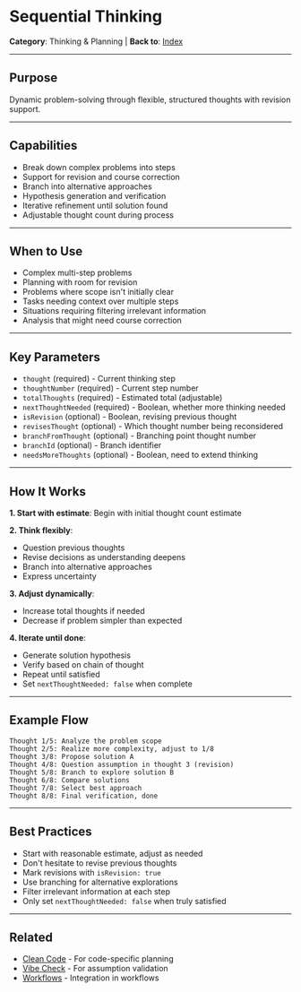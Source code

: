 # Sequential Thinking

**Category**: Thinking & Planning | **Back to**: [Index](../../CLAUDE.md)

---

## Purpose

Dynamic problem-solving through flexible, structured thoughts with revision support.

---

## Capabilities

- Break down complex problems into steps
- Support for revision and course correction
- Branch into alternative approaches
- Hypothesis generation and verification
- Iterative refinement until solution found
- Adjustable thought count during process

---

## When to Use

- Complex multi-step problems
- Planning with room for revision
- Problems where scope isn't initially clear
- Tasks needing context over multiple steps
- Situations requiring filtering irrelevant information
- Analysis that might need course correction

---

## Key Parameters

- `thought` (required) - Current thinking step
- `thoughtNumber` (required) - Current step number
- `totalThoughts` (required) - Estimated total (adjustable)
- `nextThoughtNeeded` (required) - Boolean, whether more thinking needed
- `isRevision` (optional) - Boolean, revising previous thought
- `revisesThought` (optional) - Which thought number being reconsidered
- `branchFromThought` (optional) - Branching point thought number
- `branchId` (optional) - Branch identifier
- `needsMoreThoughts` (optional) - Boolean, need to extend thinking

---

## How It Works

**1. Start with estimate**: Begin with initial thought count estimate

**2. Think flexibly**:
- Question previous thoughts
- Revise decisions as understanding deepens
- Branch into alternative approaches
- Express uncertainty

**3. Adjust dynamically**:
- Increase total thoughts if needed
- Decrease if problem simpler than expected

**4. Iterate until done**:
- Generate solution hypothesis
- Verify based on chain of thought
- Repeat until satisfied
- Set `nextThoughtNeeded: false` when complete

---

## Example Flow

```
Thought 1/5: Analyze the problem scope
Thought 2/5: Realize more complexity, adjust to 1/8
Thought 3/8: Propose solution A
Thought 4/8: Question assumption in thought 3 (revision)
Thought 5/8: Branch to explore solution B
Thought 6/8: Compare solutions
Thought 7/8: Select best approach
Thought 8/8: Final verification, done
```

---

## Best Practices

- Start with reasonable estimate, adjust as needed
- Don't hesitate to revise previous thoughts
- Mark revisions with `isRevision: true`
- Use branching for alternative explorations
- Filter irrelevant information at each step
- Only set `nextThoughtNeeded: false` when truly satisfied

---

## Related

- [Clean Code](clean-code.md) - For code-specific planning
- [Vibe Check](vibe-check.md) - For assumption validation
- [Workflows](../workflows.md#feature-development-flow) - Integration in workflows
